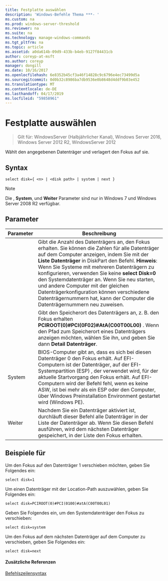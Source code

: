 ```yaml
---
title: Festplatte auswählen
description: 'Windows-Befehle Thema ***- '
ms.custom: na
ms.prod: windows-server-threshold
ms.reviewer: na
ms.suite: na
ms.technology: manage-windows-commands
ms.tgt_pltfrm: na
ms.topic: article
ms.assetid: a0da614b-09d9-433b-b4eb-9127f84431cb
author: coreyp-at-msft
ms.author: coreyp
manager: dongill
ms.date: 10/16/2017
ms.openlocfilehash: 6e8352b45cf3a46f14828c9c6796e4ec73499d5a
ms.sourcegitcommit: 0d0b32c8986ba7db9536e0b8648d4ddf9b03e452
ms.translationtype: MT
ms.contentlocale: de-DE
ms.lasthandoff: 04/17/2019
ms.locfileid: "59858961"
---
```

# <a name="select-disk"></a>Festplatte auswählen

>Gilt für: WindowsServer (Halbjährlicher Kanal), Windows Server 2016, Windows Server 2012 R2, WindowsServer 2012

Wählt den angegebenen Datenträger und verlagert den Fokus auf sie.  
  
  
  
## <a name="syntax"></a>Syntax  
  
```  
select disk={ <n> | <disk path> | system | next }  
```  
  
> [!NOTE]  
> Die **<disk path>**, **System**, und **Weiter** Parameter sind nur in Windows 7 und Windows Server 2008 R2 verfügbar.  
  
## <a name="parameters"></a>Parameter  
  
|Parameter|Beschreibung|  
|-------|--------|  
|<n>|Gibt die Anzahl des Datenträgers an, den Fokus erhalten. Sie können die Zahlen für alle Datenträger auf dem Computer anzeigen, indem Sie mit der **Liste Datenträger** in DiskPart den Befehl. **Hinweis**: Wenn Sie Systeme mit mehreren Datenträgern zu konfigurieren, verwenden Sie keine **select Disk\=0** den Systemdatenträger an. Wenn Sie neu starten, und andere Computer mit der gleichen Datenträgerkonfiguration können verschiedene Datenträgernummern hat, kann der Computer die Datenträgernummern neu zuweisen.|  
|<disk path>|Gibt den Speicherort des Datenträgers an, z. B. den Fokus erhalten **PCIROOT\(0\)\#PCI\(0F02\)\#AtA\(C00T00L00\)** . Wenn den Pfad zum Speicherort eines Datenträgers anzeigen möchten, wählen Sie ihn, und geben Sie dann **Detail Datenträger**.|  
|System|BIOS-Computer gibt an, dass es sich bei diesen Datenträger 0 den Fokus erhält. Auf EFI-Computern ist der Datenträger, auf der EFI-Systempartition \(ESP\) , der verwendet wird, für der aktuelle Startvorgang den Fokus erhält. Auf EFI-Computern wird der Befehl fehl, wenn es keine ASW, ist bei mehr als ein ESP oder den Computer, über Windows Preinstallation Environment gestartet wird \(Windows PE\).|  
|Weiter|Nachdem Sie ein Datenträger aktiviert ist, durchläuft dieser Befehl alle Datenträger in der Liste der Datenträger ab. Wenn Sie diesen Befehl ausführen, wird dem nächsten Datenträger gespeichert, in der Liste den Fokus erhalten.|  
  
## <a name="BKMK_examples"></a>Beispiele für  
Um den Fokus auf den Datenträger 1 verschieben möchten, geben Sie Folgendes ein:  
  
```  
select disk=1  
```  
  
Um einen Datenträger mit der Location-Path auszuwählen, geben Sie Folgendes ein:  
  
```  
select disk=PCIROOT(0)#PCI(0100)#atA(C00T00L01)  
```  
  
Geben Sie Folgendes ein, um den Systemdatenträger den Fokus zu verschieben:  
  
```  
select disk=system  
```  
  
Um den Fokus auf dem nächsten Datenträger auf dem Computer zu verschieben, geben Sie Folgendes ein:  
  
```  
select disk=next  
```  
  
#### <a name="additional-references"></a>Zusätzliche Referenzen  
[Befehlszeilensyntax](command-line-syntax-key.md)  
  

  

